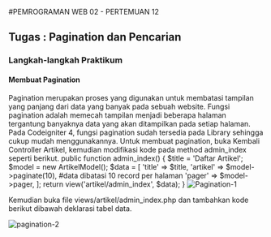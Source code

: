 #PEMROGRAMAN WEB 02 - PERTEMUAN 12
## Tugas : Pagination dan Pencarian

### Langkah-langkah Praktikum
#### Membuat Pagination
Pagination merupakan proses yang digunakan untuk membatasi tampilan yang panjang
dari data yang banyak pada sebuah website. Fungsi pagination adalah memecah tampilan
menjadi beberapa halaman tergantung banyaknya data yang akan ditampilkan pada
setiap halaman.
Pada Codeigniter 4, fungsi pagination sudah tersedia pada Library sehingga cukup mudah
menggunakannya.
Untuk membuat pagination, buka Kembali Controller Artikel, kemudian modifikasi kode
pada method admin_index seperti berikut.
    public function admin_index()
    {
        $title = 'Daftar Artikel';
        $model = new ArtikelModel();
        $data = [
            'title' => $title,
            'artikel' => $model->paginate(10), #data dibatasi 10 record per halaman
            'pager' => $model->pager,
        ];
        return view('artikel/admin_index', $data);
    }
![Pagination-1](https://github.com/SatrioPratama75/PW02-12/assets/92651803/7f604b7e-bc39-4561-82f1-bfeedecb458e)

Kemudian buka file views/artikel/admin_index.php dan tambahkan kode berikut
dibawah deklarasi tabel data.

![pagination-2](https://github.com/SatrioPratama75/PW02-12/assets/92651803/a4e80ff8-e55c-4718-95c5-0f944c765eee)
